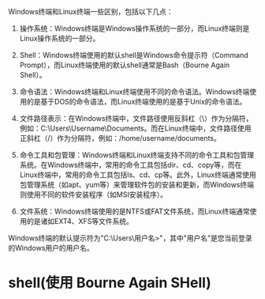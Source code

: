 
Windows终端和Linux终端一些区别，包括以下几点：

1. 操作系统：Windows终端是Windows操作系统的一部分，而Linux终端则是Linux操作系统的一部分。

2. Shell：Windows终端使用的默认shell是Windows命令提示符（Command Prompt），而Linux终端使用的默认shell通常是Bash（Bourne Again Shell）。

3. 命令语法：Windows终端和Linux终端使用不同的命令语法。Windows终端使用的是基于DOS的命令语法，而Linux终端使用的是基于Unix的命令语法。

4. 文件路径表示：在Windows终端中，文件路径使用反斜杠（\）作为分隔符，例如：C:\Users\Username\Documents。而在Linux终端中，文件路径使用正斜杠（/）作为分隔符，例如：/home/username/documents。

5. 命令工具和包管理：Windows终端和Linux终端支持不同的命令工具和包管理系统。在Windows终端中，常用的命令工具包括dir、cd、copy等，而在Linux终端中，常用的命令工具包括ls、cd、cp等。此外，Linux终端通常使用包管理系统（如apt、yum等）来管理软件包的安装和更新，而Windows终端则使用不同的软件安装程序（如MSI安装程序）。

6. 文件系统：Windows终端使用的是NTFS或FAT文件系统，而Linux终端通常使用的是诸如EXT4、XFS等文件系统。


Windows终端的默认提示符为"C:\Users\用户名>"，其中"用户名"是您当前登录的Windows用户的用户名。

# shell(使用 Bourne Again SHell)
